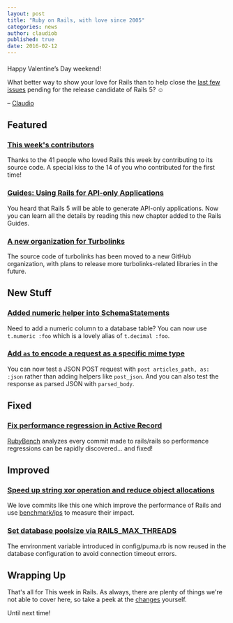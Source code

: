 ```yaml
---
layout: post
title: "Ruby on Rails, with love since 2005"
categories: news
author: claudiob
published: true
date: 2016-02-12
---
```


####

Happy Valentine’s Day weekend!

What better way to show your love for Rails than to help close the [last few issues](https://github.com/rails/rails/milestones/5.0.0) pending for the release candidate of Rails 5? ☺️

– [Claudio](http://claudiob.github.io)

## Featured

### [This week's contributors](http://contributors.rubyonrails.org/contributors/in-time-window/20160206-20160212)

Thanks to the 41 people who loved Rails this week by contributing to its source code. A special kiss to the 14 of you who contributed for the first time!

### [Guides: Using Rails for API-only Applications](http://edgeguides.rubyonrails.org/api_app.html)

You heard that Rails 5 will be able to generate API-only applications. Now you can learn all the details by reading this new chapter added to the Rails Guides.

### [A new organization for Turbolinks](https://github.com/turbolinks/turbolinks)

The source code of turbolinks has been moved to a new GitHub organization, with plans to release more turbolinks-related libraries in the future.

## New Stuff

### [Added numeric helper into SchemaStatements](https://github.com/rails/rails/pull/23508)

Need to add a numeric column to a database table? You can now use `t.numeric :foo` which is a lovely alias of `t.decimal :foo`.

### [Add `as` to encode a request as a specific mime type](https://github.com/rails/rails/pull/21671)

You can now test a JSON POST request with `post articles_path, as: :json` rather than adding helpers like `post_json`. And you can also test the response as parsed JSON with `parsed_body`.

## Fixed

### [Fix performance regression in Active Record](https://github.com/rails/rails/issues/23507)

[RubyBench](http://rubybench.org/rails/rails/commits?result_type=activerecord/postgres_finders_find_by_attributes&display_count=1000) analyzes every commit made to rails/rails so performance regressions can be rapidly discovered…&nbsp;and fixed!

## Improved

### [Speed up string xor operation and reduce object allocations](https://github.com/rails/rails/commit/02c38678)

We love commits like this one which improve the performance of Rails and use [benchmark/ips](https://github.com/evanphx/benchmark-ips) to measure their impact.

### [Set database poolsize via RAILS\_MAX\_THREADS](https://github.com/rails/rails/pull/23528)

The environment variable introduced in config/puma.rb is now reused in the database configuration to avoid connection timeout errors.

## Wrapping Up

That's all for This week in Rails. As always, there are plenty of things we're not able to cover here, so take a peek at the [changes](https://github.com/rails/rails/compare/master@%7B2016-02-06%7D...@%7B2016-02-12%7D) yourself.

Until next time!
